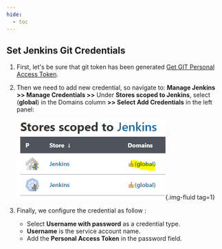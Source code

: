 ```yaml
---
hide:
  - toc
---
```

## Set Jenkins Git Credentials

1. First, let's be sure that git token has been generated [Get GIT Personal Access Token](pat.md).

2. Then we need to add new credential, so navigate to: **Manage Jenkins >> Manage Credentials >>** Under **Stores scoped to Jenkins**, select (**global**) in the Domains column **>> Select Add Credentials** in the left panel:

    ![](../../assets/images/docs/credentials/scoped_jenkins.png){.img-fluid tag=1}

3. Finally, we configure the credential as follow :

    * Select **Username with password** as a credential type.
    * **Username** is the service account name.
    * Add the **Personal Access Token** in the password field.
